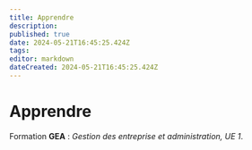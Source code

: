 ```yaml
---
title: Apprendre
description: 
published: true
date: 2024-05-21T16:45:25.424Z
tags: 
editor: markdown
dateCreated: 2024-05-21T16:45:25.424Z
---
```


# Apprendre

Formation **GEA** : *Gestion des entreprise et administration, UE 1*.
